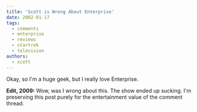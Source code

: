 ```yaml
---
title: 'Scott is Wrong About Enterprise'
date: 2002-01-17
tags:
  - comments
  - enterprise
  - reviews
  - startrek
  - television
authors:
  - scott
---
```


Okay, so I'm a huge geek, but I really love Enterprise.

**Edit, 2009:** Wow, was I wrong about this. The show ended up sucking. I'm preserving this post purely for the entertainment value of the comment thread.
